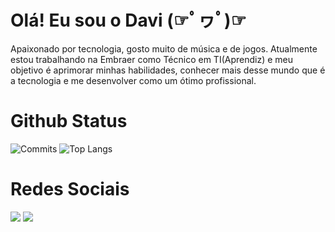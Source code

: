 <h1>Olá! Eu sou o Davi (☞ﾟヮﾟ)☞</h1>



<div> 
   Apaixonado por tecnologia, gosto muito de música e de jogos. Atualmente estou trabalhando na Embraer como Técnico em TI(Aprendiz) e
   meu objetivo é aprimorar minhas habilidades, conhecer mais desse mundo que é a tecnologia e me desenvolver como um ótimo profissional.
</div>




<h1> Github Status </h1>



![Commits](https://github-readme-stats.vercel.app/api?username=viladavi6&show_icons=true&theme=dark)
![Top Langs](https://github-readme-stats.vercel.app/api/top-langs/?username=viladavi6&layout=compact&theme=dark)



<h1>Redes Sociais</h1>



<div> 
   <a href="mailto:viladavi6@gmail.com"><img src="https://img.shields.io/badge/Gmail-D14836?style=for-the-badge&logo=gmail&logoColor=white" target="_blank"></a>
   <a href="https://www.linkedin.com/in/davi-vila-06800022a/" target="_blank"><img src="https://img.shields.io/badge/-LinkedIn-%230077B5?style=for-the-badge&logo=linkedin&logoColor=white" target="_blank"></a> 
</div>
